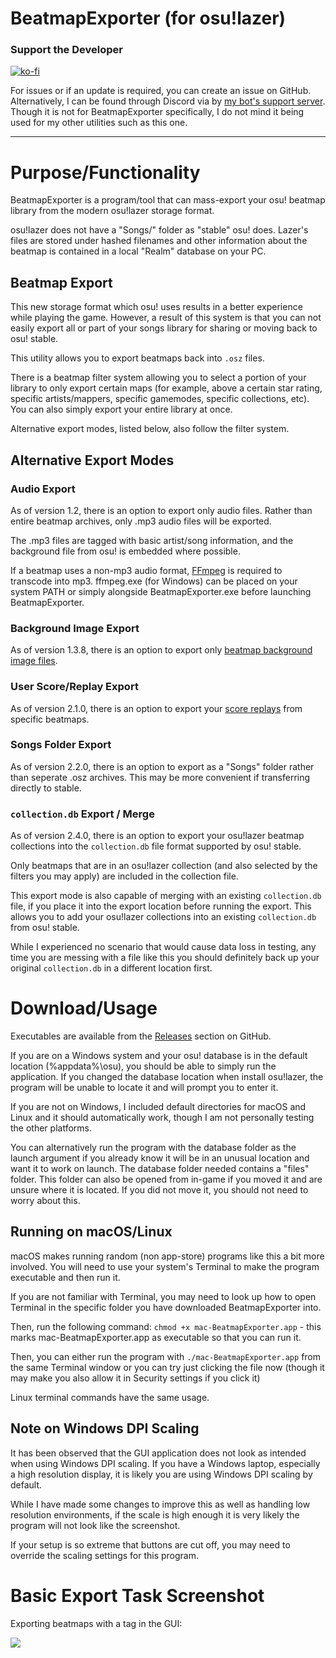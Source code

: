 # BeatmapExporter (for osu!lazer)

### Support the Developer

[![ko-fi](https://ko-fi.com/img/githubbutton_sm.svg)](https://ko-fi.com/E1E5AF13X)

For issues or if an update is required, you can create an issue on GitHub. Alternatively, I can be found through Discord via by [my bot's support server](https://discord.com/invite/ucVhtnh). Though it is not for BeatmapExporter specifically, I do not mind it being used for my other utilities such as this one.

<hr />

# Purpose/Functionality

BeatmapExporter is a program/tool that can mass-export your osu! beatmap library from the modern osu!lazer storage format.

osu!lazer does not have a "Songs/" folder as "stable" osu! does. Lazer's files are stored under hashed filenames and other information about the beatmap is contained in a local "Realm" database on your PC.

## Beatmap Export

This new storage format which osu! uses results in a better experience while playing the game. However, a result of this system is that you can not easily export all or part of your songs library for sharing or moving back to osu! stable. 

This utility allows you to export beatmaps back into `.osz` files. 

There is a beatmap filter system allowing you to select a portion of your library to only export certain maps (for example, above a certain star rating, specific artists/mappers, specific gamemodes, specific collections, etc). You can also simply export your entire library at once.

Alternative export modes, listed below, also follow the filter system.

## Alternative Export Modes

### Audio Export

As of version 1.2, there is an option to export only audio files. Rather than entire beatmap archives, only .mp3 audio files will be exported. 

The .mp3 files are tagged with basic artist/song information, and the background file from osu! is embedded where possible. 

If a beatmap uses a non-mp3 audio format, [FFmpeg](https://ffmpeg.org/download.html) is required to transcode into mp3. ffmpeg.exe (for Windows) can be placed on your system PATH or simply alongside BeatmapExporter.exe before launching BeatmapExporter.

### Background Image Export

As of version 1.3.8, there is an option to export only [beatmap background image files](https://github.com/kabiiQ/BeatmapExporter/pull/10).

### User Score/Replay Export

As of version 2.1.0, there is an option to export your [score replays](https://github.com/kabiiQ/BeatmapExporter/pull/17) from specific beatmaps.

### Songs Folder Export

As of version 2.2.0, there is an option to export as a "Songs" folder rather than seperate .osz archives. This may be more convenient if transferring directly to stable. 

### `collection.db` Export / Merge

As of version 2.4.0, there is an option to export your osu!lazer beatmap collections into the `collection.db` file format supported by osu! stable.

Only beatmaps that are in an osu!lazer collection (and also selected by the filters you may apply) are included in the collection file.

This export mode is also capable of merging with an existing `collection.db` file, if you place it into the export location before running the export. 
This allows you to add your osu!lazer collections into an existing `collection.db` from osu! stable.

While I experienced no scenario that would cause data loss in testing, any time you are messing with a file like this you should definitely back up your original `collection.db` in a different location first.

# Download/Usage

Executables are available from the [Releases](https://github.com/kabiiQ/BeatmapExporter/releases) section on GitHub. 

If you are on a Windows system and your osu! database is in the default location (%appdata%\osu), you should be able to simply run the application. If you changed the database location when install osu!lazer, the program will be unable to locate it and will prompt you to enter it. 

If you are not on Windows, I included default directories for macOS and Linux and it should automatically work, though I am not personally testing the other platforms.

You can alternatively run the program with the database folder as the launch argument if you already know it will be in an unusual location and want it to work on launch. The database folder needed contains a "files" folder. This folder can also be opened from in-game if you moved it and are unsure where it is located. 
If you did not move it, you should not need to worry about this.

## Running on macOS/Linux

macOS makes running random (non app-store) programs like this a bit more involved. You will need to use your system's Terminal to make the program executable and then run it. 

If you are not familiar with Terminal, you may need to look up how to open Terminal in the specific folder you have downloaded BeatmapExporter into. 

Then, run the following command:
`chmod +x mac-BeatmapExporter.app` - this marks mac-BeatmapExporter.app as executable so that you can run it.

Then, you can either run the program with `./mac-BeatmapExporter.app` from the same Terminal window or you can try just clicking the file now (though it may make you also allow it in Security settings if you click it)

Linux terminal commands have the same usage.

## Note on Windows DPI Scaling

It has been observed that the GUI application does not look as intended when using Windows DPI scaling. 
If you have a Windows laptop, especially a high resolution display, it is likely you are using Windows DPI scaling by default.

While I have made some changes to improve this as well as handling low resolution environments, if the scale is high enough it is very likely the program will not look like the screenshot.

If your setup is so extreme that buttons are cut off, you may need to override the scaling settings for this program.

# Basic Export Task Screenshot

Exporting beatmaps with a tag in the GUI:

![](https://i.imgur.com/A6SFsR6.png)
